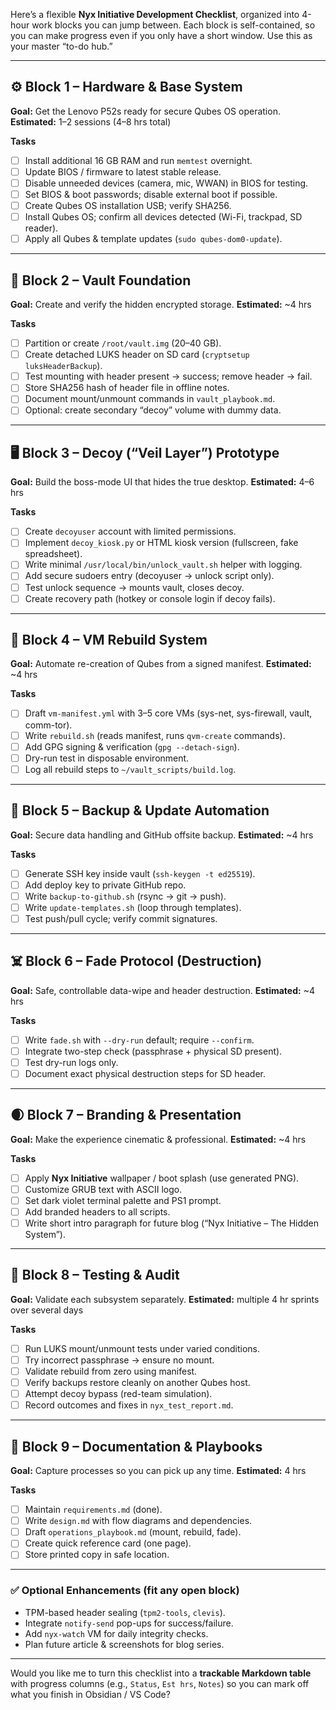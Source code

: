 
Here’s a flexible **Nyx Initiative Development Checklist**, organized into 4-hour work blocks you can jump between.  Each block is self-contained, so you can make progress even if you only have a short window.  Use this as your master “to-do hub.”

---

## ⚙️ Block 1 – Hardware & Base System

**Goal:** Get the Lenovo P52s ready for secure Qubes OS operation.
**Estimated:** 1–2 sessions (4–8 hrs total)

**Tasks**

* [ ] Install additional 16 GB RAM and run `memtest` overnight.
* [ ] Update BIOS / firmware to latest stable release.
* [ ] Disable unneeded devices (camera, mic, WWAN) in BIOS for testing.
* [ ] Set BIOS & boot passwords; disable external boot if possible.
* [ ] Create Qubes OS installation USB; verify SHA256.
* [ ] Install Qubes OS; confirm all devices detected (Wi-Fi, trackpad, SD reader).
* [ ] Apply all Qubes & template updates (`sudo qubes-dom0-update`).

---

## 🔐 Block 2 – Vault Foundation

**Goal:** Create and verify the hidden encrypted storage.
**Estimated:** ~4 hrs

**Tasks**

* [ ] Partition or create `/root/vault.img` (20–40 GB).
* [ ] Create detached LUKS header on SD card (`cryptsetup luksHeaderBackup`).
* [ ] Test mounting with header present → success; remove header → fail.
* [ ] Store SHA256 hash of header file in offline notes.
* [ ] Document mount/unmount commands in `vault_playbook.md`.
* [ ] Optional: create secondary “decoy” volume with dummy data.

---

## 🖥️ Block 3 – Decoy (“Veil Layer”) Prototype

**Goal:** Build the boss-mode UI that hides the true desktop.
**Estimated:** 4–6 hrs

**Tasks**

* [ ] Create `decoyuser` account with limited permissions.
* [ ] Implement `decoy_kiosk.py` or HTML kiosk version (fullscreen, fake spreadsheet).
* [ ] Write minimal `/usr/local/bin/unlock_vault.sh` helper with logging.
* [ ] Add secure sudoers entry (decoyuser → unlock script only).
* [ ] Test unlock sequence → mounts vault, closes decoy.
* [ ] Create recovery path (hotkey or console login if decoy fails).

---

## 🧩 Block 4 – VM Rebuild System

**Goal:** Automate re-creation of Qubes from a signed manifest.
**Estimated:** ~4 hrs

**Tasks**

* [ ] Draft `vm-manifest.yml` with 3–5 core VMs (sys-net, sys-firewall, vault, comm-tor).
* [ ] Write `rebuild.sh` (reads manifest, runs `qvm-create` commands).
* [ ] Add GPG signing & verification (`gpg --detach-sign`).
* [ ] Dry-run test in disposable environment.
* [ ] Log all rebuild steps to `~/vault_scripts/build.log`.

---

## 🧭 Block 5 – Backup & Update Automation

**Goal:** Secure data handling and GitHub offsite backup.
**Estimated:** ~4 hrs

**Tasks**

* [ ] Generate SSH key inside vault (`ssh-keygen -t ed25519`).
* [ ] Add deploy key to private GitHub repo.
* [ ] Write `backup-to-github.sh` (rsync → git → push).
* [ ] Write `update-templates.sh` (loop through templates).
* [ ] Test push/pull cycle; verify commit signatures.

---

## ☠️ Block 6 – Fade Protocol (Destruction)

**Goal:** Safe, controllable data-wipe and header destruction.
**Estimated:** ~4 hrs

**Tasks**

* [ ] Write `fade.sh` with `--dry-run` default; require `--confirm`.
* [ ] Integrate two-step check (passphrase + physical SD present).
* [ ] Test dry-run logs only.
* [ ] Document exact physical destruction steps for SD header.

---

## 🌒 Block 7 – Branding & Presentation

**Goal:** Make the experience cinematic & professional.
**Estimated:** ~4 hrs

**Tasks**

* [ ] Apply **Nyx Initiative** wallpaper / boot splash (use generated PNG).
* [ ] Customize GRUB text with ASCII logo.
* [ ] Set dark violet terminal palette and PS1 prompt.
* [ ] Add branded headers to all scripts.
* [ ] Write short intro paragraph for future blog (“Nyx Initiative – The Hidden System”).

---

## 📜 Block 8 – Testing & Audit

**Goal:** Validate each subsystem separately.
**Estimated:** multiple 4 hr sprints over several days

**Tasks**

* [ ] Run LUKS mount/unmount tests under varied conditions.
* [ ] Try incorrect passphrase → ensure no mount.
* [ ] Validate rebuild from zero using manifest.
* [ ] Verify backups restore cleanly on another Qubes host.
* [ ] Attempt decoy bypass (red-team simulation).
* [ ] Record outcomes and fixes in `nyx_test_report.md`.

---

## 🧠 Block 9 – Documentation & Playbooks

**Goal:** Capture processes so you can pick up any time.
**Estimated:** 4 hrs

**Tasks**

* [ ] Maintain `requirements.md` (done).
* [ ] Write `design.md` with flow diagrams and dependencies.
* [ ] Draft `operations_playbook.md` (mount, rebuild, fade).
* [ ] Create quick reference card (one page).
* [ ] Store printed copy in safe location.

---

### ✅ Optional Enhancements (fit any open block)

* TPM-based header sealing (`tpm2-tools`, `clevis`).
* Integrate `notify-send` pop-ups for success/failure.
* Add `nyx-watch` VM for daily integrity checks.
* Plan future article & screenshots for blog series.

---

Would you like me to turn this checklist into a **trackable Markdown table** with progress columns (e.g., `Status`, `Est hrs`, `Notes`) so you can mark off what you finish in Obsidian / VS Code?
